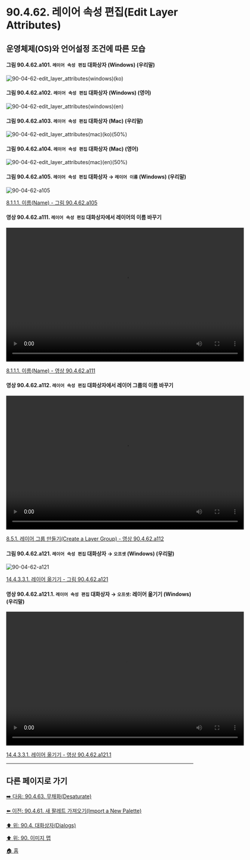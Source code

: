 # 90.4.62. 레이어 속성 편집(Edit Layer Attributes)
## 운영체제(OS)와 언어설정 조건에 따른 모습

<a id="90-04-62-a101"></a>

#### 그림 90.4.62.a101. `레이어 속성 편집` 대화상자 (Windows) (우리말)
![90-04-62-edit_layer_attributes(windows)(ko)](https://github.com/wonder13662/gimp/assets/15767104/115397e4-f061-4d6f-9baf-64557ded1253)

<a id="90-04-62-a102"></a>

#### 그림 90.4.62.a102. `레이어 속성 편집` 대화상자 (Windows) (영어)
![90-04-62-edit_layer_attributes(windows)(en)](https://github.com/wonder13662/gimp/assets/15767104/2f641101-0db3-4eba-ae26-0163514f218a)

<a id="90-04-62-a103"></a>

#### 그림 90.4.62.a103. `레이어 속성 편집` 대화상자 (Mac) (우리말)
![90-04-62-edit_layer_attributes(mac)(ko)(50%)](https://github.com/wonder13662/gimp/assets/15767104/acaae790-869e-40a7-b1d1-b07113f303af)

<a id="90-04-62-a104"></a>

#### 그림 90.4.62.a104. `레이어 속성 편집` 대화상자 (Mac) (영어)
![90-04-62-edit_layer_attributes(mac)(en)(50%)](https://github.com/wonder13662/gimp/assets/15767104/2b2d4d0b-e4db-43ce-8e1b-6ccaf52a3a5c)

<a id="90-04-62-a105"></a>

#### 그림 90.4.62.a105. `레이어 속성 편집` 대화상자 → `레이어 이름` (Windows) (우리말)
![90-04-62-a105](https://github.com/wonder13662/gimp/assets/15767104/20633024-7d4c-4357-9de9-1e5a8e0c29c4)

[8.1.1.1. 이름(Name) - 그림 90.4.62.a105](./08-01-01-01-name.md#90-04-62-a105)

<a id="90-04-62-a111"></a>

#### 영상 90.4.62.a111. `레이어 속성 편집` 대화상자에서 레이어의 이름 바꾸기 
<video controls="controls" width="640" height="360" src="https://github.com/wonder13662/gimp/assets/15767104/d5a4bc9d-fee8-4487-9682-c06bc495b71f"></video>

[8.1.1.1. 이름(Name) - 영상 90.4.62.a111](./08-01-01-01-name.md#90-04-62-a111)

<a id="90-04-62-a112"></a>

#### 영상 90.4.62.a112. `레이어 속성 편집` 대화상자에서 레이어 그룹의 이름 바꾸기
<video controls="controls" width="640" height="360" src="https://github.com/wonder13662/gimp/assets/15767104/441d47e0-1b58-433f-bdb8-285814e411a7"></video>

[8.5.1. 레이어 그룹 만들기(Create a Layer Group) - 영상 90.4.62.a112](./08-05-01-create_a_layer_group.md#90-04-62-a112)

<a id="90-04-62-a121"></a>

#### 그림 90.4.62.a121. `레이어 속성 편집` 대화상자 → `오프셋` (Windows) (우리말)
![90-04-62-a121](https://github.com/wonder13662/gimp/assets/15767104/73b3e5d3-e4db-4b79-be09-f7afdbacef59)

[14.4.3.3.1. 레이어 옮기기 - 그림 90.4.62.a121](./14-04-03-03-01-move_layer.md#90-04-62-a121)

<a id="90-04-62-a121-01"></a>

#### 영상 90.4.62.a121.1. `레이어 속성 편집` 대화상자 → `오프셋`: 레이어 옮기기 (Windows) (우리말)
<video controls="controls" width="640" height="360" src="https://github.com/wonder13662/gimp/assets/15767104/96e03a40-3f0d-4d8d-b492-efffa4344266"></video>

[14.4.3.3.1. 레이어 옮기기 - 영상 90.4.62.a121.1](./14-04-03-03-01-move_layer.md#90-04-62-a121-01)

***

## 다른 페이지로 가기
[➡️ 다음: 90.4.63. 무채화(Desaturate)](./90-04-63-desaturate.md)

[⬅️ 이전: 90.4.61. 새 팔레트 가져오기(Import a New Palette)](./90-04-61-import_a_new_palette.md)

[⬆️ 위: 90.4. 대화상자(Dialogs)](./90-04-00-dialogs.md)

[⬆️ 위: 90. 이미지 맵](./90-00-image-map.md)

[🏠 홈](./00-home.md)
